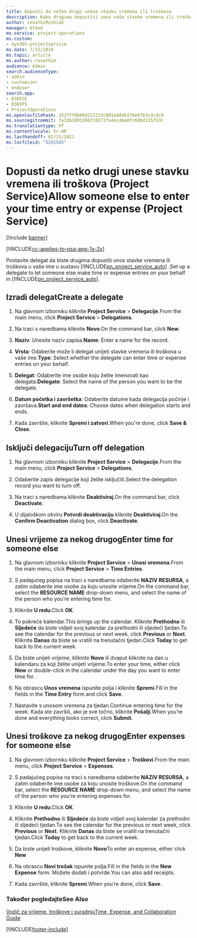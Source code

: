 ```yaml
---
title: Dopusti da netko drugi unese stavku vremena ili troškova
description: Kako drugima dopustiti unos vaše stavke vremena ili troškova u programu Project Service
author: revathiMuthiah
manager: kfend
ms.service: project-operations
ms.custom:
- dyn365-projectservice
ms.date: 7/31/2018
ms.topic: article
ms.author: revathim
audience: Admin
search.audienceType:
- admin
- customizer
- enduser
search.app:
- D365CE
- D365PS
- ProjectOperations
ms.openlocfilehash: 252fff0b60d221233c881e68db176e6763cdcdc0
ms.sourcegitcommit: fa32b1893286f20271fa4ec4be8fc68bd135f53c
ms.translationtype: HT
ms.contentlocale: hr-HR
ms.lasthandoff: 02/15/2021
ms.locfileid: "5291565"
---
```

# <a name="allow-someone-else-to-enter-your-time-entry-or-expense-project-service"></a><span data-ttu-id="7a7b7-103">Dopusti da netko drugi unese stavku vremena ili troškova (Project Service)</span><span class="sxs-lookup"><span data-stu-id="7a7b7-103">Allow someone else to enter your time entry or expense (Project Service)</span></span>

[!include [banner](../includes/psa-now-project-operations.md)]

[!INCLUDE[cc-applies-to-psa-app-1x-2x](../includes/cc-applies-to-psa-app-1x-2x.md)]

<span data-ttu-id="7a7b7-104">Postavite delegat da biste drugima dopustili unos stavke vremena ili troškova u vaše ime u sustavu [!INCLUDE[pn_project_service_auto](../includes/pn-project-service-auto.md)] .</span><span class="sxs-lookup"><span data-stu-id="7a7b7-104">Set up a delegate to let someone else make time or expense entries on your behalf in [!INCLUDE[pn_project_service_auto](../includes/pn-project-service-auto.md)].</span></span>  
  
## <a name="create-a-delegate"></a><span data-ttu-id="7a7b7-105">Izradi delegat</span><span class="sxs-lookup"><span data-stu-id="7a7b7-105">Create a delegate</span></span>  
  
1.  <span data-ttu-id="7a7b7-106">Na glavnom izborniku kliknite **Project Service** > **Delegacije**.</span><span class="sxs-lookup"><span data-stu-id="7a7b7-106">From the main menu, click **Project Service** > **Delegations**.</span></span>  
  
2.  <span data-ttu-id="7a7b7-107">Na traci s naredbama kliknite **Novo**.</span><span class="sxs-lookup"><span data-stu-id="7a7b7-107">On the command bar, click **New**.</span></span>  
  
3. <span data-ttu-id="7a7b7-108">**Naziv**: Unesite naziv zapisa.</span><span class="sxs-lookup"><span data-stu-id="7a7b7-108">**Name**: Enter a name for the record.</span></span>  
  
4. <span data-ttu-id="7a7b7-109">**Vrsta**: Odaberite može li delegat unijeti stavke vremena ili troškova u vaše ime.</span><span class="sxs-lookup"><span data-stu-id="7a7b7-109">**Type**: Select whether the delegate can enter time or expense entries on your behalf.</span></span>  
  
5. <span data-ttu-id="7a7b7-110">**Delegat**: Odaberite ime osobe koju želite imenovati kao delegata.</span><span class="sxs-lookup"><span data-stu-id="7a7b7-110">**Delegate**: Select the name of the person you want to be the delegate.</span></span>  
  
6. <span data-ttu-id="7a7b7-111">**Datum početka i završetka**: Odaberite datume kada delegacija počinje i završava.</span><span class="sxs-lookup"><span data-stu-id="7a7b7-111">**Start and end dates**: Choose dates when delegation starts and ends.</span></span>  
  
7.  <span data-ttu-id="7a7b7-112">Kada završite, kliknite **Spremi i zatvori**.</span><span class="sxs-lookup"><span data-stu-id="7a7b7-112">When you're done, click **Save & Close**.</span></span>  
  
## <a name="turn-off-delegation"></a><span data-ttu-id="7a7b7-113">Isključi delegaciju</span><span class="sxs-lookup"><span data-stu-id="7a7b7-113">Turn off delegation</span></span>  
  
1.  <span data-ttu-id="7a7b7-114">Na glavnom izborniku kliknite **Project Service** > **Delegacije**.</span><span class="sxs-lookup"><span data-stu-id="7a7b7-114">From the main menu, click **Project Service** > **Delegations**.</span></span>  
  
2.  <span data-ttu-id="7a7b7-115">Odaberite zapis delegacije koji želite isključiti.</span><span class="sxs-lookup"><span data-stu-id="7a7b7-115">Select the delegation record you want to turn off.</span></span>  
  
3.  <span data-ttu-id="7a7b7-116">Na traci s naredbama kliknite **Deaktiviraj**.</span><span class="sxs-lookup"><span data-stu-id="7a7b7-116">On the command bar, click **Deactivate**.</span></span>  
  
4.  <span data-ttu-id="7a7b7-117">U dijaloškom okviru **Potvrdi deaktivaciju** kliknite **Deaktiviraj**.</span><span class="sxs-lookup"><span data-stu-id="7a7b7-117">On the **Confirm Deactivation** dialog box, click **Deactivate**.</span></span>  
  
## <a name="enter-time-for-someone-else"></a><span data-ttu-id="7a7b7-118">Unesi vrijeme za nekog drugog</span><span class="sxs-lookup"><span data-stu-id="7a7b7-118">Enter time for someone else</span></span>  
  
1.  <span data-ttu-id="7a7b7-119">Na glavnom izborniku kliknite **Project Service** > **Unosi vremena**.</span><span class="sxs-lookup"><span data-stu-id="7a7b7-119">From the main menu, click **Project Service** > **Time Entries**.</span></span>  
  
2.  <span data-ttu-id="7a7b7-120">S padajućeg popisa na traci s naredbama odaberite **NAZIV RESURSA**, a zatim odaberite ime osobe za koju unosite vrijeme.</span><span class="sxs-lookup"><span data-stu-id="7a7b7-120">On the command bar, select the **RESOURCE NAME** drop-down menu, and select the name of the person who you’re entering time for.</span></span>  
  
3.  <span data-ttu-id="7a7b7-121">Kliknite **U redu**.</span><span class="sxs-lookup"><span data-stu-id="7a7b7-121">Click **OK**.</span></span>  
  
4.  <span data-ttu-id="7a7b7-122">To pokreće kalendar.</span><span class="sxs-lookup"><span data-stu-id="7a7b7-122">This brings up the calendar.</span></span> <span data-ttu-id="7a7b7-123">Kliknite **Prethodno** ili **Sljedeće** da biste vidjeli svoj kalendar za prethodni ili sljedeći tjedan.</span><span class="sxs-lookup"><span data-stu-id="7a7b7-123">To see the calendar for the previous or next week, click **Previous** or **Next**.</span></span> <span data-ttu-id="7a7b7-124">Kliknite **Danas** da biste se vratili na trenutačni tjedan.</span><span class="sxs-lookup"><span data-stu-id="7a7b7-124">Click **Today** to get back to the current week.</span></span>  
  
5.  <span data-ttu-id="7a7b7-125">Da biste unijeli vrijeme, kliknite **Novo** ili dvaput kliknite na dan u kalendaru za koji želite unijeti vrijeme.</span><span class="sxs-lookup"><span data-stu-id="7a7b7-125">To enter your time, either click **New** or double-click in the calendar under the day you want to enter time for.</span></span>  
  
6.  <span data-ttu-id="7a7b7-126">Na obrascu **Unos vremena** ispunite polja i kliknite **Spremi**.</span><span class="sxs-lookup"><span data-stu-id="7a7b7-126">Fill in the fields in the **Time Entry** form and click **Save**.</span></span>  
  
7.  <span data-ttu-id="7a7b7-127">Nastavite s unosom vremena za tjedan.</span><span class="sxs-lookup"><span data-stu-id="7a7b7-127">Continue entering time for the week.</span></span> <span data-ttu-id="7a7b7-128">Kada ste završili, ako je sve točno, kliknite **Pošalji**.</span><span class="sxs-lookup"><span data-stu-id="7a7b7-128">When you’re done and everything looks correct, click **Submit**.</span></span>  
  
## <a name="enter-expenses-for-someone-else"></a><span data-ttu-id="7a7b7-129">Unesi troškove za nekog drugog</span><span class="sxs-lookup"><span data-stu-id="7a7b7-129">Enter expenses for someone else</span></span>  
  
1.  <span data-ttu-id="7a7b7-130">Na glavnom izborniku kliknite **Project Service** > **Troškovi**.</span><span class="sxs-lookup"><span data-stu-id="7a7b7-130">From the main menu, click **Project Service** > **Expenses**.</span></span>  
  
2.  <span data-ttu-id="7a7b7-131">S padajućeg popisa na traci s naredbama odaberite **NAZIV RESURSA**, a zatim odaberite ime osobe za koju unosite troškove.</span><span class="sxs-lookup"><span data-stu-id="7a7b7-131">On the command bar, select the **RESOURCE NAME** drop-down menu, and select the name of the person who you’re entering expenses for.</span></span>  
  
3.  <span data-ttu-id="7a7b7-132">Kliknite **U redu**.</span><span class="sxs-lookup"><span data-stu-id="7a7b7-132">Click **OK**.</span></span>  
  
4.  <span data-ttu-id="7a7b7-133">Kliknite **Prethodno** ili **Sljedeće** da biste vidjeli svoj kalendar za prethodni ili sljedeći tjedan.</span><span class="sxs-lookup"><span data-stu-id="7a7b7-133">To see the calendar for the previous or next week, click **Previous** or **Next**.</span></span> <span data-ttu-id="7a7b7-134">Kliknite **Danas** da biste se vratili na trenutačni tjedan.</span><span class="sxs-lookup"><span data-stu-id="7a7b7-134">Click **Today** to get back to the current week.</span></span>  
  
5.  <span data-ttu-id="7a7b7-135">Da biste unijeli troškove, kliknite **Novo**</span><span class="sxs-lookup"><span data-stu-id="7a7b7-135">To enter an expense, either click **New**</span></span>  
  
6.  <span data-ttu-id="7a7b7-136">Na obrascu **Novi trošak** ispunite polja.</span><span class="sxs-lookup"><span data-stu-id="7a7b7-136">Fill in the fields in the **New Expense** form.</span></span> <span data-ttu-id="7a7b7-137">Možete dodati i potvrde.</span><span class="sxs-lookup"><span data-stu-id="7a7b7-137">You can also add receipts.</span></span>  
  
7.  <span data-ttu-id="7a7b7-138">Kada završite, kliknite **Spremi**.</span><span class="sxs-lookup"><span data-stu-id="7a7b7-138">When you’re done, click **Save**.</span></span>  
  
### <a name="see-also"></a><span data-ttu-id="7a7b7-139">Također pogledajte</span><span class="sxs-lookup"><span data-stu-id="7a7b7-139">See Also</span></span>  
 [<span data-ttu-id="7a7b7-140">Vodič za vrijeme, troškove i suradnju</span><span class="sxs-lookup"><span data-stu-id="7a7b7-140">Time, Expense, and Collaboration Guide</span></span>](../psa/time-expense-collaboration-guide.md)


[!INCLUDE[footer-include](../includes/footer-banner.md)]